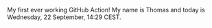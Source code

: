 My first ever working GitHub Action!
My name is Thomas and today is Wednesday, 22 September, 14:29 CEST. 
